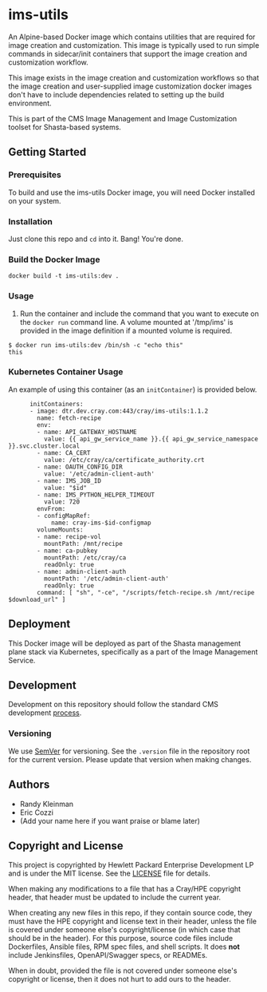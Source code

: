 #  ims-utils
An Alpine-based Docker image which contains utilities that are required for
image creation and customization. This image is typically used to run simple
commands in sidecar/init containers that support the image creation and
customization workflow.

This image exists in the image creation and customization workflows so that
the image creation and user-supplied image customization docker images don't
have to include dependencies related to setting up the build environment.

This is part of the CMS Image Management and Image Customization
toolset for Shasta-based systems.

## Getting Started
### Prerequisites
To build and use the ims-utils Docker image, you will need Docker installed on
your system.

### Installation
Just clone this repo and `cd` into it. Bang! You're done.

### Build the Docker Image
```
docker build -t ims-utils:dev .
```

### Usage
1. Run the container and include the command that you want to execute on the
   `docker run` command line. A volume mounted at '/tmp/ims' is provided in the
   image definition if a mounted volume is required.
```
$ docker run ims-utils:dev /bin/sh -c "echo this"
this
```

### Kubernetes Container Usage
An example of using this container (as an `initContainer`) is provided below.

```
      initContainers:
      - image: dtr.dev.cray.com:443/cray/ims-utils:1.1.2
        name: fetch-recipe
        env:
        - name: API_GATEWAY_HOSTNAME
          value: {{ api_gw_service_name }}.{{ api_gw_service_namespace }}.svc.cluster.local
        - name: CA_CERT
          value: /etc/cray/ca/certificate_authority.crt
        - name: OAUTH_CONFIG_DIR
          value: '/etc/admin-client-auth'
        - name: IMS_JOB_ID
          value: "$id"
        - name: IMS_PYTHON_HELPER_TIMEOUT
          value: 720
        envFrom:
        - configMapRef:
            name: cray-ims-$id-configmap
        volumeMounts:
        - name: recipe-vol
          mountPath: /mnt/recipe
        - name: ca-pubkey
          mountPath: /etc/cray/ca
          readOnly: true
        - name: admin-client-auth
          mountPath: '/etc/admin-client-auth'
          readOnly: true
        command: [ "sh", "-ce", "/scripts/fetch-recipe.sh /mnt/recipe $download_url" ]
```

## Deployment
This Docker image will be deployed as part of the Shasta management plane
stack via Kubernetes, specifically as a part of the Image Management Service.

## Development
Development on this repository should follow the standard CMS development
[process](https://connect.us.cray.com/confluence/x/fFGfBQ).

### Versioning
We use [SemVer](http://semver.org/) for versioning. See the `.version` file in
the repository root for the current version. Please update that version when
making changes.

## Authors
* Randy Kleinman
* Eric Cozzi
* (Add your name here if you want praise or blame later)

## Copyright and License
This project is copyrighted by Hewlett Packard Enterprise Development LP and is under the MIT
license. See the [LICENSE](LICENSE) file for details.

When making any modifications to a file that has a Cray/HPE copyright header, that header
must be updated to include the current year.

When creating any new files in this repo, if they contain source code, they must have
the HPE copyright and license text in their header, unless the file is covered under
someone else's copyright/license (in which case that should be in the header). For this
purpose, source code files include Dockerfiles, Ansible files, RPM spec files, and shell
scripts. It does **not** include Jenkinsfiles, OpenAPI/Swagger specs, or READMEs.

When in doubt, provided the file is not covered under someone else's copyright or license, then
it does not hurt to add ours to the header.
